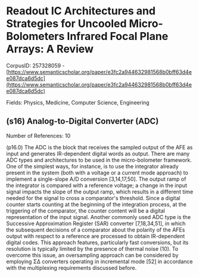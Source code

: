 # Readout IC Architectures and Strategies for Uncooled Micro-Bolometers Infrared Focal Plane Arrays: A Review

CorpusID: 257328059 - [https://www.semanticscholar.org/paper/e3fc2a944632981568b0bff63d4ee087dca6d5dc](https://www.semanticscholar.org/paper/e3fc2a944632981568b0bff63d4ee087dca6d5dc)

Fields: Physics, Medicine, Computer Science, Engineering

## (s16) Analog-to-Digital Converter (ADC)
Number of References: 10

(p16.0) The ADC is the block that receives the sampled output of the AFE as input and generates IR-dependent digital words as output. There are many ADC types and architectures to be used in the micro-bolometer framework. One of the simplest ways, for instance, is to use the integrator already present in the system (both with a voltage or a current mode approach) to implement a single-slope A/D conversion [3,14,17,50]. The output ramp of the integrator is compared with a reference voltage; a change in the input signal impacts the slope of the output ramp, which results in a different time needed for the signal to cross a comparator's threshold. Since a digital counter starts counting at the beginning of the integration process, at the triggering of the comparator, the counter content will be a digital representation of the input signal. Another commonly used ADC type is the Successive Approximation Register (SAR) converter [7,18,34,51], in which the subsequent decisions of a comparator about the polarity of the AFEs output with respect to a reference are processed to obtain IR-dependent digital codes. This approach features, particularly fast conversions, but its resolution is typically limited by the presence of thermal noise (10). To overcome this issue, an oversampling approach can be considered by employing Σ∆ converters operating in incremental mode [52] in accordance with the multiplexing requirements discussed before.
